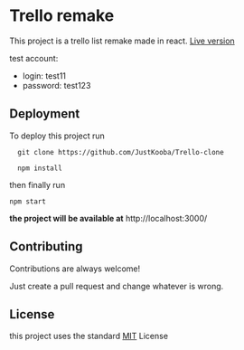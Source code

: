 # Trello remake

This project is a trello list remake made in react.
[Live version](https://64c2cb61e57d76063d7248a6--stunning-centaur-560b45.netlify.app/)

test account:
- login: test11
- password: test123

## Deployment

To deploy this project run

```
  git clone https://github.com/JustKooba/Trello-clone
```

```
  npm install
```

then finally run

```
npm start
```

**the project will be available at** http://localhost:3000/

## Contributing

Contributions are always welcome!

Just create a pull request and change whatever is wrong.

## License

this project uses the standard [MIT](https://choosealicense.com/licenses/mit/) License

